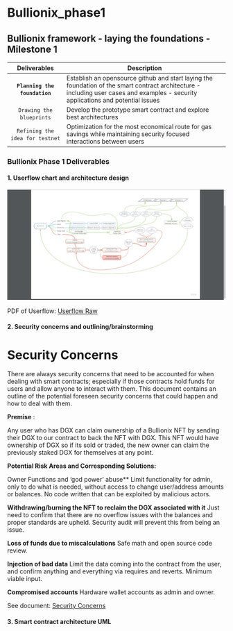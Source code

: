 # Bullionix_phase1
## Bullionix framework - laying the foundations - Milestone 1

| Deliverables    | Description |
|:----------:|-------------|
| **`Planning the foundation`** | Establish an opensource github and start laying the foundation of the smart contract architecture - including user cases and examples - security applications and potential issues  |
| `Drawing the blueprints` | Develop the prototype smart contract and explore best architectures |
| `Refining the idea for testnet` | Optimization for the most economical route for gas savings while maintaining security focused interactions between users |


### Bullionix Phase 1 Deliverables 
#### 1. Userflow chart and architecture design 
<img src="https://raw.githubusercontent.com/Bullionix/Bullionix_phase1/master/Phase_1/userflow.png"
     alt="Userflow"
     />
<object width="400" height="500" type="application/pdf" data="https://docs.google.com/viewer?url=http://raw.githubusercontent.com/Bullionix/Bullionix_phase1/master/UserFlowChart.pdf">
</object>

PDF of Userflow: [Userflow Raw](http://raw.githubusercontent.com/Bullionix/Bullionix_phase1/master/Phase_1/UserFlowChart.pdf)

#### 2. Security concerns and outlining/brainstorming


# Security Concerns

There are always security concerns that need to be accounted for when dealing with smart
contracts; especially if those contracts hold funds for users and allow anyone to interact with
them. This document contains an outline of the potential foreseen security concerns that could
happen and how to deal with them.

**Premise** ​:

Any user who has DGX can claim ownership of a Bullionix NFT by sending their DGX to our
contract to back the NFT with DGX. This NFT would have ownership of DGX so if its sold or
traded, the new owner can claim the previously staked DGX for themselves at any point.

**Potential Risk Areas and Corresponding Solutions:**

Owner Functions and ‘god power’ abuse**
Limit functionality for admin, only to do what is needed, without access to change user/address
amounts or balances. No code written that can be exploited by malicious actors.

**Withdrawing/burning the NFT to reclaim the DGX associated with it**
Just need to confirm that there are no overflow issues with the balances and proper standards
are upheld. Security audit will prevent this from being an issue.

**Loss of funds due to miscalculations**
Safe math and open source code review.

**Injection of bad data**
Limit the data coming into the contract from the user, and confirm anything and everything via
requires and reverts. Minimum viable input.

**Compromised accounts**
Hardware wallet accounts as admin and owner.

See document: [Security Concerns](https://raw.github.com/Bullionix/Bullionix_phase1/master/Phase_1/Bullionix_Smart_Contracts_Security_v1.1.pdf)

#### 3. Smart contract architecture UML
